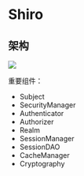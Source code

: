 # Shiro

## 架构

![](http://shiro.apache.org/assets/images/ShiroArchitecture.png)

重要组件：

- Subject
- SecurityManager
- Authenticator
- Authorizer
- Realm
- SessionManager
- SessionDAO
- CacheManager
- Cryptography